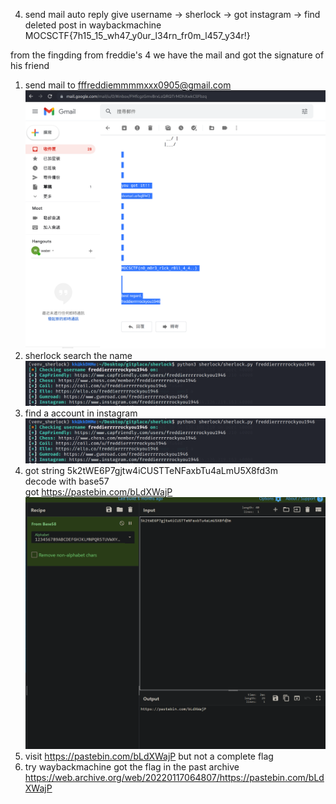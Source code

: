 4. send mail auto reply give username -> sherlock -> got instagram -> find deleted post in waybackmachine
MOCSCTF{7h15_15_wh47_y0ur_l34rn_fr0m_l457_y34r!}

from the fingding from freddie's 4 we have the mail and got the signature of his friend
1. send mail to fffreddiemmmmxxx0905@gmail.com  
![img](1.png)  
2. sherlock search the name  
![img](2.PNG)  
3. find a account in instagram
![img](2.png)  
4. got string 5k2tWE6P7gjtw4iCUSTTeNFaxbTu4aLmU5X8fd3m  
   decode with base57  
   got https://pastebin.com/bLdXWajP  
![img](4.png)  
5. visit https://pastebin.com/bLdXWajP but not a complete flag  
6. try waybackmachine got the flag in the past archive  
https://web.archive.org/web/20220117064807/https://pastebin.com/bLdXWajP